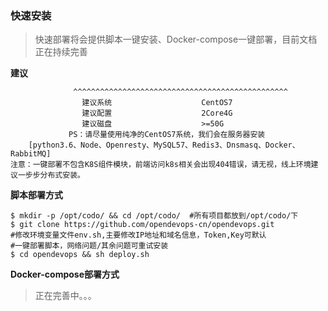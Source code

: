 ### 快速安装

> 快速部署将会提供脚本一键安装、Docker-compose一键部署，目前文档正在持续完善

**建议**
```
              ^^^^^^^^^^^^^^^^^^^^^^^^^^^^^^^^^^^^^^^^^^^^^^^^
                建议系统                    CentOS7
                建议配置                    2Core4G
                建议磁盘                    >=50G
             PS：请尽量使用纯净的CentOS7系统，我们会在服务器安装
    [python3.6、Node、Openresty、MySQL57、Redis3、Dnsmasq、Docker、RabbitMQ]
注意：一键部署不包含K8S组件模块，前端访问k8s相关会出现404错误，请无视，线上环境建议一步步分布式安装。
```

**脚本部署方式**
```
$ mkdir -p /opt/codo/ && cd /opt/codo/  #所有项目都放到/opt/codo/下
$ git clone https://github.com/opendevops-cn/opendevops.git
#修改环境变量文件env.sh,主要修改IP地址和域名信息，Token,Key可默认
#一键部署脚本，网络问题/其余问题可重试安装
$ cd opendevops && sh deploy.sh
```

**Docker-compose部署方式**
> 正在完善中。。。